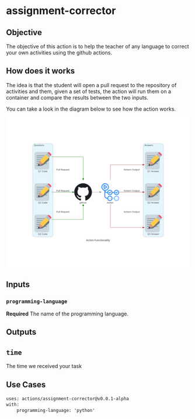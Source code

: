 # assignment-corrector

## Objective

The objective of this action is to help the teacher of any language to correct your own activities using the github actions.

## How does it works

The idea is that the student will open a pull request to the repository of activities and them, given a set of tests, the action will run them on a container and compare the results between the two inputs.

You can take a look in the diagram below to see how the action works.

![diagram](diagram/action_functionality.png)

## Inputs

### `programming-language`

**Required** The name of the programming language.

## Outputs

## `time`

The time we received your task

## Use Cases

```
uses: actions/assignment-corrector@v0.0.1-alpha
with:
    programming-language: 'python'
```
